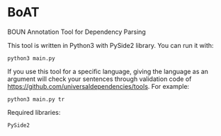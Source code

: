 # BoAT
BOUN Annotation Tool for Dependency Parsing

This tool is written in Python3 with PySide2 library. You can run it with:
```
python3 main.py
```
If you use this tool for a specific language, giving the language as an argument will check your sentences through validation code of https://github.com/universaldependencies/tools. For example:
```
python3 main.py tr
```

Required libraries:
```
PySide2
```
